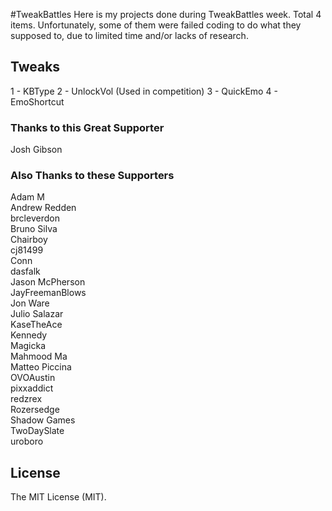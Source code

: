 #TweakBattles
Here is my projects done during TweakBattles week. Total 4 items. Unfortunately, some of them were failed coding to do what they supposed to, due to limited time and/or lacks of research.

## Tweaks
1 - KBType
2 - UnlockVol (Used in competition)
3 - QuickEmo
4 - EmoShortcut

### Thanks to this Great Supporter
Josh Gibson

### Also Thanks to these Supporters
Adam M  
Andrew Redden  
brcleverdon  
Bruno Silva  
Chairboy  
cj81499  
Conn  
dasfalk  
Jason McPherson  
JayFreemanBlows  
Jon Ware  
Julio Salazar  
KaseTheAce  
Kennedy  
Magicka  
Mahmood Ma  
Matteo Piccina  
OVOAustin  
pixxaddict  
redzrex  
Rozersedge  
Shadow Games  
TwoDaySlate  
uroboro

License
----
The MIT License (MIT).